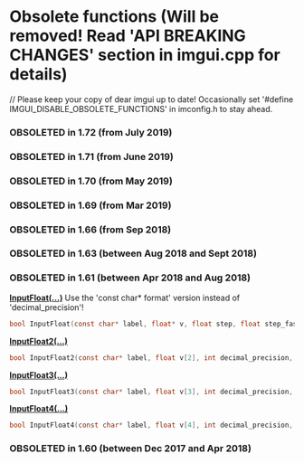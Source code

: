 # Obsolete functions (Will be removed! Read 'API BREAKING CHANGES' section in imgui.cpp for details)
// Please keep your copy of dear imgui up to date! Occasionally set '#define IMGUI_DISABLE_OBSOLETE_FUNCTIONS' in imconfig.h to stay ahead.

### OBSOLETED in 1.72 (from July 2019)


### OBSOLETED in 1.71 (from June 2019)


### OBSOLETED in 1.70 (from May 2019)


### OBSOLETED in 1.69 (from Mar 2019)


### OBSOLETED in 1.66 (from Sep 2018)


### OBSOLETED in 1.63 (between Aug 2018 and Sept 2018)


### OBSOLETED in 1.61 (between Apr 2018 and Aug 2018)


**[InputFloat(...)](#InputFloat)**  Use the 'const char* format' version instead of 'decimal_precision'!


``` c
bool InputFloat(const char* label, float* v, float step, float step_fast, int decimal_precision, ImGuiInputTextFlags flags = 0)
```


**[InputFloat2(...)](#InputFloat2)**

``` c
bool InputFloat2(const char* label, float v[2], int decimal_precision, ImGuiInputTextFlags flags = 0)
```


**[InputFloat3(...)](#InputFloat3)**

``` c
bool InputFloat3(const char* label, float v[3], int decimal_precision, ImGuiInputTextFlags flags = 0)
```


**[InputFloat4(...)](#InputFloat4)**

``` c
bool InputFloat4(const char* label, float v[4], int decimal_precision, ImGuiInputTextFlags flags = 0)
```


### OBSOLETED in 1.60 (between Dec 2017 and Apr 2018)

